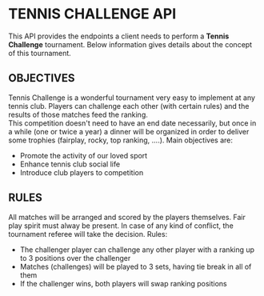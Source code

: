 # TENNIS CHALLENGE API

This API provides the endpoints a client needs to perform a **Tennis Challenge** tournament. Below information gives details about the concept of this tournament.

## OBJECTIVES

Tennis Challenge is a wonderful tournament very easy to implement at any tennis club. Players can challenge each other
(with certain rules) and the results of those matches feed the ranking.                  
This competition doesn't need to have an end date necessarily, but once in a while (one or twice a year) a dinner will
be organized in order to deliver some trophies (fairplay, rocky, top ranking, ....). Main objectives are:
- Promote the activity of our loved sport
- Enhance tennis club social life             
- Introduce club players to competition


## RULES

All matches will be arranged and scored by the players themselves. Fair play spirit must alway be present.
In case of any kind of conflict, the tournament referee will take the decision. Rules:
- The challenger player can challenge any other player with a ranking up to 3 positions over the challenger
- Matches (challenges) will be played to 3 sets, having tie break in all of them            
- If the challenger wins, both players will swap ranking positions